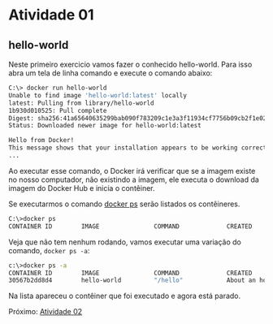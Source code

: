 # Atividade 01

## hello-world

Neste primeiro exercicio vamos fazer o conhecido hello-world. Para isso abra um tela de linha comando e execute o comando abaixo:

```bash
C:\> docker run hello-world
Unable to find image 'hello-world:latest' locally
latest: Pulling from library/hello-world
1b930d010525: Pull complete
Digest: sha256:41a65640635299bab090f783209c1e3a3f11934cf7756b09cb2f1e02147c6ed8
Status: Downloaded newer image for hello-world:latest

Hello from Docker!
This message shows that your installation appears to be working correctly.
...
```

Ao executar esse comando, o Docker irá verificar que se a imagem existe no nosso computador, não existindo a imagem, ele executa o download da imagem do Docker Hub e inicia o contêiner.

Se executarmos o comando [docker ps](https://docs.docker.com/engine/reference/commandline/ps/) serão listados os contêineres.

```bash
C:\>docker ps
CONTAINER ID        IMAGE               COMMAND             CREATED             STATUS              PORTS           NAMES
```

Veja que não tem nenhum rodando, vamos executar uma variação do comando, `docker ps -a`:

```bash
c:\>docker ps -a
CONTAINER ID        IMAGE               COMMAND             CREATED             STATUS                         PORTS               NAMES
30567b2dd8d4        hello-world         "/hello"            About an hour ago   Exited (0) About an hour ago                       trusting_jackson
```

Na lista apareceu o contêiner que foi executado e agora está parado.

Próximo: [Atividade 02](02-atividade.md)